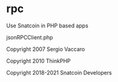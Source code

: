 # rpc
Use Snatcoin in PHP based apps






jsonRPCClient.php

Copyright 2007 Sergio Vaccaro

Copyright 2010 ThinkPHP

Copyright 2018-2021 Snatcoin Developers
